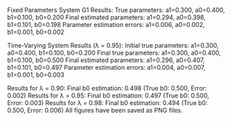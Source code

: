 Fixed Parameters System G1 Results: True parameters: a1=0.300, a0=0.400, b1=0.100, b0=0.200 Final estimated parameters: a1=0.294, a0=0.398, b1=0.101, b0=0.198 Parameter estimation errors: a1=0.006, a0=0.002, b1=0.001, b0=0.002

Time-Varying System Results (λ = 0.95): Initial true parameters: a1=0.300, a0=0.400, b1=0.100, b0=0.200 Final true parameters: a1=0.300, a0=0.400, b1=0.100, b0=0.500 Final estimated parameters: a1=0.296, a0=0.407, b1=0.101, b0=0.497 Parameter estimation errors: a1=0.004, a0=0.007, b1=0.001, b0=0.003

Results for λ = 0.90: Final b0 estimation: 0.498 (True b0: 0.500, Error: 0.002) Results for λ = 0.95: Final b0 estimation: 0.497 (True b0: 0.500, Error: 0.003) Results for λ = 0.98: Final b0 estimation: 0.494 (True b0: 0.500, Error: 0.006) All figures have been saved as PNG files.
